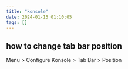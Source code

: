 ```yaml
---
title: "konsole"
date: 2024-01-15 01:10:05
tags: []
---
```

## how to change tab bar position

Menu > Configure Konsole > Tab Bar > Position


